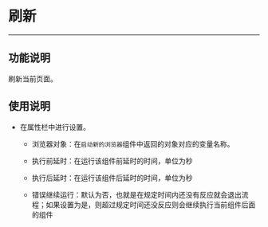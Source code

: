 # 刷新
---
## 功能说明
刷新当前页面。

## 使用说明
* 在属性栏中进行设置。

  * 浏览器对象：在`启动新的浏览器`组件中返回的对象对应的变量名称。

  * 执行前延时：在运行该组件前延时的时间，单位为秒
  
  * 执行后延时：在运行该组件后延时的时间，单位为秒
  
  * 错误继续运行：默认为否，也就是在规定时间内还没有反应就会退出流程；如果设置为是，则超过规定时间还没反应则会继续执行当前组件后面的组件